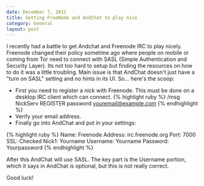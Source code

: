 ```yaml
---
date: December 7, 2012
title: Getting FreeNode and AndChat to play nice
category: General
layout: post
---
```


I recently had a battle to get Andchat and Freenode IRC to play nicely. Freenode changed their policy sometime ago where people on mobile or coming from Tor need to connect with SASL (Simple Authentication and Security Layer). Its not too hard to setup but finding the resources on how to do it was a little troubling. Main issue is that AndChat doesn't just have a "turn on SASL" setting and no hints in its UI. So... here's the scoop:


* First you need to register a nick with Freenode. This must be done on a desktop IRC client which can connect. 
{% highlight ruby %}
/msg NickServ REGISTER password youremail@example.com
{% endhighlight %}
* Verify your email address.
* Finally go into AndChat and put in your settings:

{% highlight ruby %}
Name: Freenode
Address: irc.freenode.org
Port: 7000
SSL: Checked
Nick1: Yourname
Username: Yourname
Password: Yourpassword
{% endhighlight %}

After this AndChat will use SASL. The key part is the Username portion, which it says in AndChat is optional, but this is not really correct. 

Good luck!